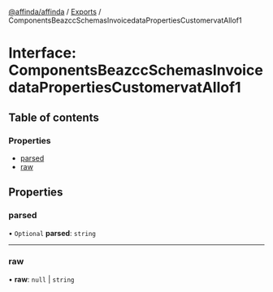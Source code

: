 [@affinda/affinda](../README.md) / [Exports](../modules.md) / ComponentsBeazccSchemasInvoicedataPropertiesCustomervatAllof1

# Interface: ComponentsBeazccSchemasInvoicedataPropertiesCustomervatAllof1

## Table of contents

### Properties

- [parsed](ComponentsBeazccSchemasInvoicedataPropertiesCustomervatAllof1.md#parsed)
- [raw](ComponentsBeazccSchemasInvoicedataPropertiesCustomervatAllof1.md#raw)

## Properties

### parsed

• `Optional` **parsed**: `string`

___

### raw

• **raw**: ``null`` \| `string`
